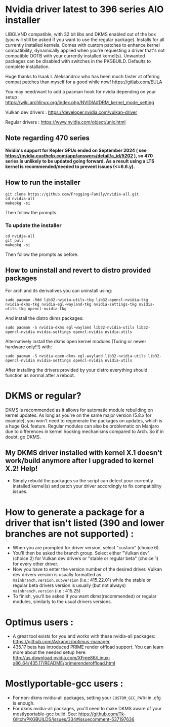 # Nvidia driver latest to 396 series AIO installer

LIBGLVND compatible, with 32 bit libs and DKMS enabled out of the box (you will still be asked if you want to use the regular package). Installs for all currently installed kernels. Comes with custom patches to enhance kernel compatibility, dynamically applied when you're requesting a driver that's not compatible OOTB with your currently installed kernel(s).
Unwanted packages can be disabled with switches in the PKGBUILD. Defaults to complete installation.

Huge thanks to Isaak I. Aleksandrov who has been much faster at offering compat patches than myself for a good while now! https://gitlab.com/EULA

You may need/want to add a pacman hook for nvidia depending on your setup : https://wiki.archlinux.org/index.php/NVIDIA#DRM_kernel_mode_setting

Vulkan dev drivers : https://developer.nvidia.com/vulkan-driver

Regular drivers : https://www.nvidia.com/object/unix.html

## Note regarding 470 series

**Nvidia's support for Kepler GPUs ended on September 2024 ( see https://nvidia.custhelp.com/app/answers/detail/a_id/5202 ), so 470 series is unlikely to be updated going forward. As a result using a LTS kernel is recommended/needed to prevent issues (<=6.6.y).**

## How to run the installer
```
git clone https://github.com/Frogging-Family/nvidia-all.git
cd nvidia-all
makepkg -si
```
Then follow the prompts.

### To update the installer
```
cd nvidia-all
git pull
makepkg -si
```
Then follow the prompts as before.

## How to uninstall and revert to distro provided packages
For arch and its derivatives you can uninstall using:
```
sudo pacman -Rdd lib32-nvidia-utils-tkg lib32-opencl-nvidia-tkg nvidia-dkms-tkg nvidia-egl-wayland-tkg nvidia-settings-tkg nvidia-utils-tkg opencl-nvidia-tkg
```
And install the distro dkms packages:

```
sudo pacman -S nvidia-dkms egl-wayland lib32-nvidia-utils lib32-opencl-nvidia nvidia-settings opencl-nvidia nvidia-utils
```
Alternatively install the dkms open kernel modules (Turing or newer hardware only!!!) with:
```
sudo pacman -S nvidia-open-dkms egl-wayland lib32-nvidia-utils lib32-opencl-nvidia nvidia-settings opencl-nvidia nvidia-utils
```
After installing the drivers provided by your distro everything should function as normal after a reboot.
# DKMS or regular?
DKMS is recommended as it allows for automatic module rebuilding on kernel updates. As long as you're on the same major version (5.8.x for example), you won't need to regenerate the packages on updates, which is a huge QoL feature. Regular modules can also be problematic on Manjaro due to differences in kernel hooking mechanisms compared to Arch. So if in doubt, go DKMS.


## My DKMS driver installed with kernel X.1 doesn't work/build anymore after I upgraded to kernel X.2! Help!
- Simply rebuild the packages so the script can detect your currently installed kernel(s) and patch your driver accordingly to fix compatibility issues.

# How to generate a package for a driver that isn't listed (390 and lower branches are not supported) :
- When you are prompted for driver version, select "custom" (choice 6).
- You'll then be asked the branch group. Select either "Vulkan dev" (choice 2) for Vulkan dev drivers or "stable or regular beta" (choice 1) for every other driver.
- Now you have to enter the version number of the desired driver. Vulkan dev drivers version is usually formatted as `mainbranch.version.subversion` (i.e.: 415.22.01) while the stable or regular beta drivers version is usually (but not always) `mainbranch.version` (i.e.: 415.25)
- To finish, you'll be asked if you want dkms(recommended) or regular modules, similarly to the usual drivers versions.

# Optimus users :
- A great tool exists for you and works with these nvidia-all packages: https://github.com/Askannz/optimus-manager
- 435.17 beta has introduced PRIME render offload support. You can learn more about the needed setup here: http://us.download.nvidia.com/XFree86/Linux-x86_64/435.17/README/primerenderoffload.html

# Mostlyportable-gcc users :
- For non-dkms nvidia-all packages, setting your `CUSTOM_GCC_PATH` in .cfg is enough.
- For dkms nvidia-all packages, you'll need to make DKMS aware of your mostlyportable-gcc build. See: https://github.com/Tk-Glitch/PKGBUILDS/issues/334#issuecomment-537197636
